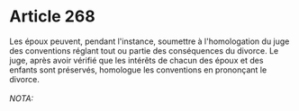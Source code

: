 # Article 268

Les époux peuvent, pendant l'instance, soumettre à l'homologation du juge des conventions réglant tout ou partie des conséquences du divorce.   Le juge, après avoir vérifié que les intérêts de chacun des époux et des enfants sont préservés, homologue les conventions en prononçant le divorce.<br/><br/><i>NOTA:</i>